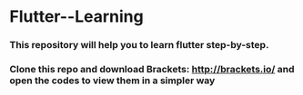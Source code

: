 # Flutter--Learning
### This repository will help you to learn flutter step-by-step.
### Clone this repo and download Brackets: http://brackets.io/ and open the codes to view them in a simpler way
